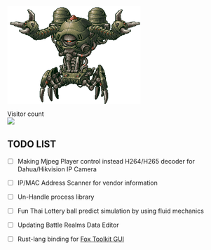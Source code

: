 <img align="center" src="https://github.com/KravitzMC/KravitzMC/blob/main/aa4.gif"> 

<p align="left"> 
  Visitor count<br>
  <img src="https://profile-counter.glitch.me/KravitzMC/count.svg"/>
<p align="left">


## TODO LIST

- [ ] Making Mjpeg Player control instead H264/H265 decoder for Dahua/Hikvision IP Camera
- [ ] IP/MAC Address Scanner for vendor information
- [ ] Un-Handle process library
- [ ] Fun Thai Lottery ball predict simulation by using fluid mechanics
- [ ] Updating Battle Realms Data Editor
- [ ] Rust-lang binding for [Fox Toolkit GUI](http://www.fox-toolkit.org/)


